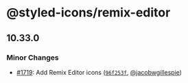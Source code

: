 # @styled-icons/remix-editor

## 10.33.0

### Minor Changes

- [#1719](https://github.com/styled-icons/styled-icons/pull/1719): Add Remix Editor icons ([`96f253f`](https://github.com/styled-icons/styled-icons/commit/96f253f658b9a96c489b9bd7c074c396d49a1b5f), [@jacobwgillespie](https://github.com/jacobwgillespie))
